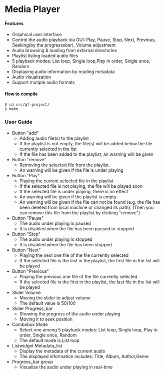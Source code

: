# Media Player

#### Features

  * Graphical user interface
  * Control the audio playback via GUI: Play, Pause, Stop, Next, Previous, Seeking(by the progresssbar), Volume adjustment
  * Audio browsing & loading from external directories
  * Playlist listing loaded audio files
  * 5 playback modes: List loop, Single loop,Play in order, Single once, Random
  * Displaying audio information by reading metadata
  * Audio visualization
  * Support mutiple audio formats

#### How to compile
```sh
$ cd src/qt-project/
$ make
```
### User Guide

* Button "add"
  - Adding  audio file(s) to the playlist
  - If the playlist is not empty, the file(s) will be added below the file currently selected in the list
  - If the file has been added to the playlist, an warning will be given
* Button "remove" 
  - Removing the selected file from the playlist. 
  - An warning will be given if the file is under playing
* Button "Play" 
  - Playing the current selected file in the playlist 
  - If the selected file is not playing, the file will be played soon
  - If the selected file is under playing, there is no effect
  - An warning will be given if the playlist is empty.
  - An warning will be given if the file can not be found (e.g. the file has been deleted from local machine or changed its path). (Then you can remove this file from the playlist by clicking "remove")
* Button "Pause" 
  - The audio under playing is paused
  - It is disabled when the file has been paused or stopped
* Button "Stop" 
  - The audio under playing is stopped 
  - It is disabled when the file has been stopped
* Button "Next" 
  - Playing the next one file of the file currently selected
  - If the selected file is the last in the playlist, the first file in the list will be played
* Button "Previous"
  - Playing the previous one file of the file currently selected
  - If the selected file is the first in the playlist, the last file in the list will be played
* Slider Volume
  - Moving the slider to adjust volume
  - The default value is 50/100
* Slider Progress_bar
  - Showing the progress of the audio under playing
  - Moving it to seek position
* Combobox Mode
  - Select one among 5 playback modes: List loop, Single loop, Play in order, Single once, Random
  - The default mode is List loop 
* Listwidget Metadata_list
  - Display the metadata of the current audio
  - The displayed information includes: Title, Album, Author,Genre  
* Progress_bar group
  - Visualize the audio under playing in real-time